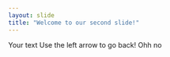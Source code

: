 ```yaml
---
layout: slide
title: "Welcome to our second slide!"
---
```

Your text
Use the left arrow to go back! Ohh no
